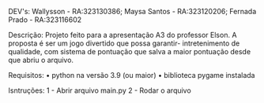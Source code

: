 DEV's:
    Wallysson - RA:323130386;
    Maysa Santos - RA:323120206;
    Fernada Prado - RA:323116602

Descrição:
    Projeto feito para a apresentação A3 do professor Elson. A proposta é ser um jogo divertido que possa garantir-
    intretenimento de qualidade, com sistema de pontuação que salva a maior pontuação desde que abriu o arquivo.

Requisitos:
    • python na versão 3.9 (ou maior)
    • biblioteca pygame instalada

Isntruções:
    1 - Abrir arquivo main.py
    2 - Rodar o arquivo
